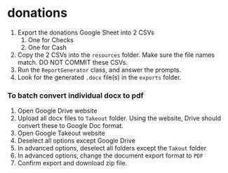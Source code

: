 # donations

1. Export the donations Google Sheet into 2 CSVs
    1. One for Checks
    1. One for Cash
1. Copy the 2 CSVs into the `resources` folder. Make sure the file names match. DO NOT COMMIT these CSVs.
1. Run the `ReportGenerator` class, and answer the prompts.
1. Look for the generated `.docx` file(s) in the `exports` folder. 

### To batch convert individual docx to pdf
1. Open Google Drive website
1. Upload all docx files to `Takeout` folder. Using the website, Drive should convert these to Google Doc format.
1. Open Google Takeout website
1. Deselect all options except Google Drive
1. In advanced options, deselect all folders except the `Takout` folder
1. In advanced options, change the document export format to `PDF`
1. Confirm export and download zip file.